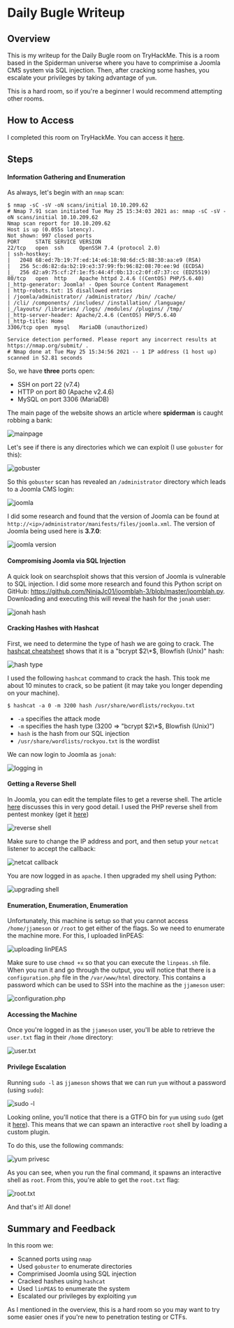 # Daily Bugle Writeup

## Overview

This is my writeup for the Daily Bugle room on TryHackMe.  This is a room based in the Spiderman universe where you have to comprimise a Joomla CMS system via SQL injection.  Then, after cracking some hashes, you escalate your privileges by taking advantage of `yum`.

This is a hard room, so if you're a beginner I would recommend attempting other rooms.

## How to Access

I completed this room on TryHackMe.  You can access it [here](https://tryhackme.org/room/dailybugle).

## Steps

#### Information Gathering and Enumeration

As always, let's begin with an `nmap` scan:

```
$ nmap -sC -sV -oN scans/initial 10.10.209.62
# Nmap 7.91 scan initiated Tue May 25 15:34:03 2021 as: nmap -sC -sV -oN scans/initial 10.10.209.62
Nmap scan report for 10.10.209.62
Host is up (0.055s latency).
Not shown: 997 closed ports
PORT     STATE SERVICE VERSION
22/tcp   open  ssh     OpenSSH 7.4 (protocol 2.0)
| ssh-hostkey: 
|   2048 68:ed:7b:19:7f:ed:14:e6:18:98:6d:c5:88:30:aa:e9 (RSA)
|   256 5c:d6:82:da:b2:19:e3:37:99:fb:96:82:08:70:ee:9d (ECDSA)
|_  256 d2:a9:75:cf:2f:1e:f5:44:4f:0b:13:c2:0f:d7:37:cc (ED25519)
80/tcp   open  http    Apache httpd 2.4.6 ((CentOS) PHP/5.6.40)
|_http-generator: Joomla! - Open Source Content Management
| http-robots.txt: 15 disallowed entries 
| /joomla/administrator/ /administrator/ /bin/ /cache/ 
| /cli/ /components/ /includes/ /installation/ /language/ 
|_/layouts/ /libraries/ /logs/ /modules/ /plugins/ /tmp/
|_http-server-header: Apache/2.4.6 (CentOS) PHP/5.6.40
|_http-title: Home
3306/tcp open  mysql   MariaDB (unauthorized)

Service detection performed. Please report any incorrect results at https://nmap.org/submit/ .
# Nmap done at Tue May 25 15:34:56 2021 -- 1 IP address (1 host up) scanned in 52.81 seconds
```

So, we have **three** ports open:
- SSH on port 22 (v7.4)
- HTTP on port 80 (Apache v2.4.6)
- MySQL on port 3306 (MariaDB)

The main page of the website shows an article where **spiderman** is caught robbing a bank:

![mainpage](screenshots/1_mainpage.png)

Let's see if there is any directories which we can exploit (I use `gobuster` for this):

![gobuster](screenshots/2_gobuster.png)

So this `gobuster` scan has revealed an `/administrator` directory which leads to a Joomla CMS login:

![joomla](screenshots/3_joomla.png)

I did some research and found that the version of Joomla can be found at `http://<ip>/administrator/manifests/files/joomla.xml`.  The version of Joomla being used here is **3.7.0**:

![joomla version](screenshots/4_joomla_version.png)

#### Compromising Joomla via SQL Injection

A quick look on searchsploit shows that this version of Joomla is vulnerable to SQL injection.  I did some more research and found this Python script on GitHub: https://github.com/NinjaJc01/joomblah-3/blob/master/joomblah.py.  Downloading and executing this will reveal the hash for the `jonah` user:

![jonah hash](screenshots/5_joomla_sqli.png)

#### Cracking Hashes with Hashcat

First, we need to determine the type of hash we are going to crack.  The [hashcat cheatsheet](https://hashcat.net/wiki/doku.php?id=example_hashes) shows that it is a "bcrypt $2\*$, Blowfish (Unix)" hash:

![hash type](screenshots/6_hash_type.png)

I used the following `hashcat` command to crack the hash.  This took me about 10 minutes to crack, so be patient (it may take you longer depending on your machine).

```
$ hashcat -a 0 -m 3200 hash /usr/share/wordlists/rockyou.txt
```

- `-a` specifies the attack mode
- `-m` specifies the hash type (3200 => "bcrypt $2\*$, Blowfish (Unix)")
- `hash` is the hash from our SQL injection
- `/usr/share/wordlists/rockyou.txt` is the wordlist

We can now login to Joomla as `jonah`:

![logging in](screenshots/7_logged_in.png)

#### Getting a Reverse Shell

In Joomla, you can edit the template files to get a reverse shell.  The article [here](https://www.hackingarticles.in/joomla-reverse-shell/) discusses this in very good detail.  I used the PHP reverse shell from pentest monkey (get it [here](https://github.com/pentestmonkey/php-reverse-shell))

![reverse shell](screenshots/8_reverse_shell.png)

Make sure to change the IP address and port, and then setup your `netcat` listener to accept the callback:

![netcat callback](screenshots/9_netcat_callback.png)

You are now logged in as `apache`.  I then upgraded my shell using Python:

![upgrading shell](screenshots/10_upgrading_shell.png)

#### Enumeration, Enumeration, Enumeration

Unfortunately, this machine is setup so that you cannot access `/home/jjameson` or `/root` to get either of the flags.  So we need to enumerate the machine more.  For this, I uploaded linPEAS:

![uploading linPEAS](screenshots/11_uploading_linpeas.png)

Make sure to use `chmod +x` so that you can execute the `linpeas.sh` file.  When you run it and go through the output, you will notice that there is a `configuration.php` file in the `/var/www/html` directory.  This contains a password which can be used to SSH into the machine as the `jjameson` user:

![configuration.php](screenshots/12_configuration_php)

#### Accessing the Machine

Once you're logged in as the `jjameson` user, you'll be able to retrieve the `user.txt` flag in their `/home` directory:

![user.txt](screenshots/13_user_flag.png)

#### Privilege Escalation

Running `sudo -l` as `jjameson` shows that we can run `yum` without a password (using `sudo`):

![sudo -l](screenshots/14_sudo_-l.png)

Looking online, you'll notice that there is a GTFO bin for `yum` using `sudo` (get it [here](https://gtfobins.github.io/gtfobins/yum/)).  This means that we can spawn an interactive `root` shell by loading a custom plugin.

To do this, use the following commands:

![yum privesc](screenshots/15_yum_privesc.png)

As you can see, when you run the final command, it spawns an interactive shell as `root`.  From this, you're able to get the `root.txt` flag:

![root.txt](screenshots/16_root_flag)

And that's it!  All done!

## Summary and Feedback

In this room we:
- Scanned ports using `nmap`
- Used `gobuster` to enumerate directories
- Comprimised Joomla using SQL injection
- Cracked hashes using `hashcat`
- Used `linPEAS` to enumerate the system
- Escalated our privileges by exploiting `yum`

As I mentioned in the overview, this is a hard room so you may want to try some easier ones if you're new to penetration testing or CTFs.